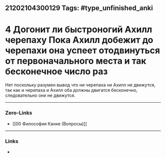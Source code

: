 21202104300129
Tags: #type_unfinished_anki 
---
# 4 Догонит ли быстроногий Ахилл черепаху Пока Ахилл добежит до черепахи она успеет отодвинуться от первоначального места и так бесконечное число раз

Нет поскольку разумен вывод что ни черепаха ни Ахилл не движутся, так как и черепаха и Ахилл оба должны двигатся бесконечно, следовательно они не движутся.

---
### Zero-Links
- [[00 Философия Канке (Вопросы)]]
---
### Links
-